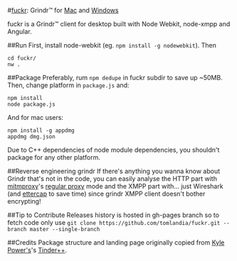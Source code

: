 #[fuckr](http://fuckr.me/): Grindr™ for [Mac](http://fuckr.me/downloads/Fuckr.dmg) and [Windows](http://fuckr.me/downloads/Fuckr.dmg)

fuckr is a Grindr™ client for desktop built with Node Webkit, node-xmpp and Angular.

##Run
First, install node-webkit (eg. `npm install -g nodewebkit`). Then

    cd fuckr/
    nw .

##Package
Preferably, rum `npm dedupe` in fuckr subdir to save up ~50MB. Then, change platform in `package.js` and:

    npm install
    node package.js

And for mac users: 

    npm install -g appdmg
    appdmg dmg.json

Due to C++ dependencies of node module dependencies, you shouldn't package for any other platform.

##Reverse engineering grindr
If there's anything you wanna know about Grindr that's not in the code, you can easily analyse the HTTP part with [mitmproxy](http://mitmproxy.org/)'s [regular proxy](https://mitmproxy.org/doc/modes.html) mode and the XMPP part with... just Wireshark (and [ettercap](http://www.kioptrix.com/blog/ettercap-command-line-basics/) to save time) since grindr XMPP client doesn't bother encrypting!

##Tip to Contribute
Releases history is hosted in gh-pages branch so to fetch code only use
`git clone https://github.com/tomlandia/fuckr.git --branch master --single-branch`

##Credits
Package structure and landing page originally copied from [Kyle Power's](https://twitter.com/mfkp/)'s [Tinder++](https://github.com/mfkp/tinderplusplus).
